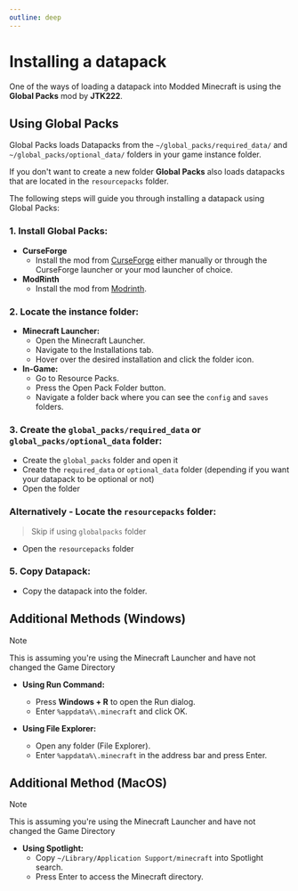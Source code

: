 ```yaml
---
outline: deep
---
```


# Installing a datapack 
One of the ways of loading a datapack into Modded Minecraft is using the **Global Packs** mod by **JTK222**.

## Using Global Packs

Global Packs loads Datapacks from the `~/global_packs/required_data/` and `~/global_packs/optional_data/` folders in your game instance folder.

If you don't want to create a new folder **Global Packs** also loads datapacks that are located in the `resourcepacks` folder.

The following steps will guide you through installing a datapack using Global Packs:

### 1. **Install Global Packs:**
  - **CurseForge**
    - Install the mod from [CurseForge](https://www.curseforge.com/minecraft/mc-mods/drp-global-datapack) either manually or through the CurseForge launcher or your mod launcher of choice.
  - **ModRinth**
    - Install the mod from [Modrinth](https://modrinth.com/mod/globalpacks).

### 2. **Locate the instance folder:**
   - **Minecraft Launcher:**
     - Open the Minecraft Launcher.
     - Navigate to the Installations tab.
     - Hover over the desired installation and click the folder icon.
   - **In-Game:**
     - Go to Resource Packs.
     - Press the Open Pack Folder button.
     - Navigate a folder back where you can see the `config` and `saves` folders.

### 3. **Create the `global_packs/required_data` or `global_packs/optional_data` folder:**
  - Create the `global_packs` folder and open it
  - Create the `required_data` or `optional_data` folder (depending if you want your datapack to be optional or not)
  - Open the folder

### **Alternatively - Locate the `resourcepacks` folder:**
> Skip if using `globalpacks` folder
  - Open the `resourcepacks` folder

### 5. **Copy Datapack:**
   - Copy the datapack into the folder.

## Additional Methods (Windows)
> [!NOTE]
> This is assuming you're using the Minecraft Launcher and have not changed the Game Directory

- **Using Run Command:**
  - Press **Windows + R** to open the Run dialog.
  - Enter `%appdata%\.minecraft` and click OK.

- **Using File Explorer:**
  - Open any folder (File Explorer).
  - Enter `%appdata%\.minecraft` in the address bar and press Enter.

## Additional Method (MacOS)
> [!NOTE]
> This is assuming you're using the Minecraft Launcher and have not changed the Game Directory

- **Using Spotlight:**
  - Copy `~/Library/Application Support/minecraft` into Spotlight search.
  - Press Enter to access the Minecraft directory.